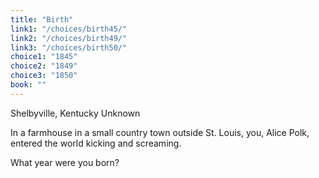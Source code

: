 ```yaml
---
title: "Birth"
link1: "/choices/birth45/"
link2: "/choices/birth49/"
link3: "/choices/birth50/"
choice1: "1845"
choice2: "1849"
choice3: "1850"
book: ""
---
```

Shelbyville, Kentucky
Unknown

In a farmhouse in a small country town outside St. Louis,  you, Alice Polk, entered the world kicking and screaming. 

What year were you born?